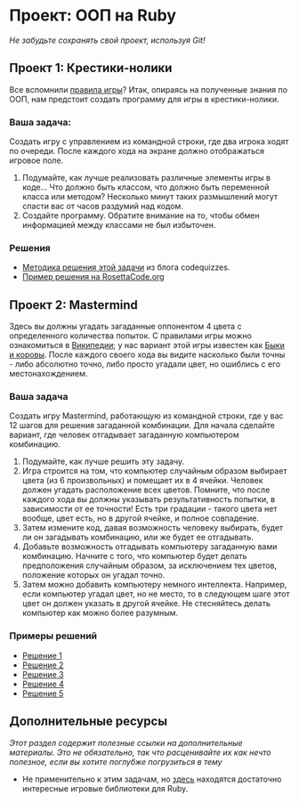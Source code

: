 # Проект: ООП на Ruby
<!-- *...* -->

*Не забудьте сохранять свой проект, используя Git!*

## Проект 1: Крестики-нолики

Все вспомнили [правила игры](https://ru.wikipedia.org/wiki/%D0%9A%D1%80%D0%B5%D1%81%D1%82%D0%B8%D0%BA%D0%B8-%D0%BD%D0%BE%D0%BB%D0%B8%D0%BA%D0%B8)? Итак, опираясь на полученные знания по ООП, нам предстоит создать программу для игры в крестики-нолики.

### Ваша задача:

Создать игру с управлением из командной строки, где два игрока ходят по очереди. После каждого хода на экране должно отображаться игровое поле.

1. Подумайте, как лучше реализовать различные элементы игры в коде... Что должно быть классом, что должно быть переменной класса или методом? Несколько минут таких размышлений могут спасти вас от часов раздумий над кодом.
2. Создайте программу. Обратите внимание на то, чтобы обмен информацией между классами не был избыточен.

### Решения

* [Методика решения этой задачи](http://codequizzes.wordpress.com/2013/10/25/creating-a-tic-tac-toe-game-with-ruby/) из блога codequizzes.
* [Пример решения на RosettaCode.org](http://rosettacode.org/wiki/Tic-tac-toe#Ruby)


## Проект 2: Mastermind

Здесь вы должны угадать загаданные оппонентом 4 цвета с определенного количества попыток. С правилами игры можно ознакомиться в [Википедии]( http://en.wikipedia.org/wiki/Mastermind_(board_game)); у нас вариант этой игры известен как [Быки и коровы](https://ru.wikipedia.org/wiki/%D0%91%D1%8B%D0%BA%D0%B8_%D0%B8_%D0%BA%D0%BE%D1%80%D0%BE%D0%B2%D1%8B). После каждого своего хода вы видите насколько были точны - либо абсолютно точно, либо просто угадали цвет, но ошиблись с его местонахождением.

### Ваша задача

Создать игру Mastermind, работающую из командной строки, где у вас 12 шагов для решения загаданной комбинации. Для начала сделайте вариант, где человек отгадывает загаданную компьютером комбинацию.

1. Подумайте, как лучше решить эту задачу.
2. Игра строится на том, что компьютер случайным образом выбирает цвета (из 6 произвольных) и помещает их в 4 ячейки. Человек должен угадать расположение всех цветов. Помните, что после каждого хода вы должны указывать результативность попытки, в зависимости от ее точности! Есть три градации - такого цвета нет вообще, цвет есть, но в другой ячейке, и полное совпадение.
3. Затем измените код, давая возможность человеку выбирать, будет ли он загадывать комбинацию, или же будет ее отгадывать.
4. Добавьте возможность отгадывать компьютеру загаданную вами комбинацию. Начните с того, что компьютер будет делать предположения случайным образом, за исключением тех цветов, положение которых он угадал точно.
5. Затем можно добавить компьютеру немного интеллекта. Например, если компьютер угадал цвет, но не место, то в следующем шаге этот цвет он должен указать в другой ячейке. Не стесняйтесь делать компьютер как можно более разумным.

### Примеры решений

* [Решение 1](https://github.com/afshinator/playground/tree/master/Mastermind)
* [Решение 2](https://github.com/ctcyu/ruby_sandbox/blob/master/mastermind.rb)
* [Решение 3](https://github.com/donaldali/odin-ruby/tree/master/project_oop/mastermind)
* [Решение 4](https://github.com/ajrussellaudio/mastermind)
* [Решение 5](https://github.com/imousterian/OdinProject/blob/master/Project2_3_Ruby_TicTacToe/mastermind.rb)


## Дополнительные ресурсы

*Этот раздел содержит полезные ссылки на дополнительные материалы. Это не обязательно, так что расценивайте их как нечто полезное, если вы хотите поглубже погрузиться в тему*

* Не применительно к этим задачам, но [здесь](https://www.ruby-toolbox.com/categories/game_libraries) находятся достаточно интересные игровые библиотеки для Ruby.
